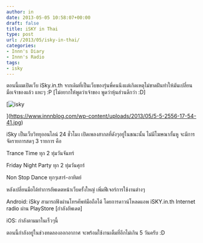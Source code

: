 ```yaml
---
author: in
date: 2013-05-05 10:58:07+00:00
draft: false
title: iSKY in Thai
type: post
url: /2013/05/isky-in-thai/
categories:
- Innn's Diary
- Innn's Radio
tags:
- isky
---
```


ตอนนี้ผมเปิดเว็บ iSky.in.th จากเดิมที่เป็นเว็บของรุ่นพี่คนนึงแต่เกิดเหตุไม่ขาดฝันทำให้มันเปลี่ยนมือเจ้าของแล้ว แหะๆ :P [ไม่อยากให้พูดว่าเจ้าของ พูดว่าหุ้นส่วนดีกว่า :D]

[![isky](https://www.innnblog.com/wp-content/uploads/2013/05/5-5-2556-17-54-41.jpg)

](https://www.innnblog.com/wp-content/uploads/2013/05/5-5-2556-17-54-41.jpg)

<!-- more -->

iSky เป็นเว็บวิทยุออนไลน์ 24 ชั่วโมง เปิดเพลงสากลที่ดังๆอยู่ในขณะนั้น ไม่มีโฆษณากั้นหู จะมีการจัดรายการสดๆ 3 รายการ คือ

Trance Time ทุก 2 ทุ่มวันจันทร์

Friday Night Party ทุก 2 ทุ่มวันศุกร์

Non Stop Dance ทุกๆเสาร์-อาทิตย์

หลังเปลี่ยนมือได้ทำการอัพเดตหน้าเว็บครั้งใหญ่ เพิ่มฟีเจอร์การใช้งานต่างๆ



Android: iSky สามารถฟังผ่านโทรศัพท์มือถือได้ โดยการดาวน์โหลดแอพ iSKY.in.th Internet radio ผ่าน PlayStore [กำลังอัพเดต]

iOS: กำลังตามมาในเร็วๆนี้



ตอนนี้กำลังอยู่ในช่วงทดลองออกอากาศ จะพร้อมใช้งานเต็มที่อีกไม่เกิน 5 วันครับ :D


